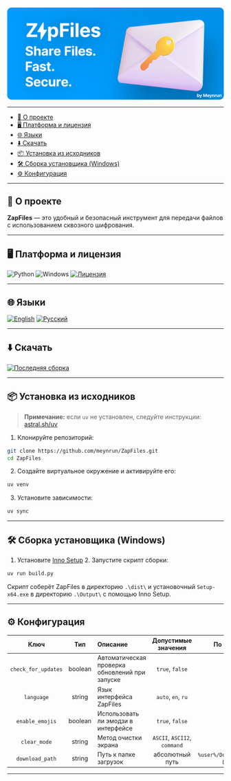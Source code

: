 ![ZapFiles](./assets/ZapFiles-banner.png)

---

<!-- TOC -->
  * [🧾 О проекте](#-о-проекте)
  * [🖥️ Платформа и лицензия](#-платформа-и-лицензия)
  * [🌐 Языки](#-языки)
  * [⬇️ Скачать](#-скачать)
  * [📦 Установка из исходников](#-установка-из-исходников)
  * [🛠️ Сборка установщика (Windows)](#-сборка-установщика-windows)
  * [⚙️ Конфигурация](#-конфигурация)
<!-- TOC -->

---

## 🧾 О проекте

**ZapFiles** — это удобный и безопасный инструмент для передачи файлов с использованием сквозного шифрования.

---

## 🖥️ Платформа и лицензия

![Python](https://img.shields.io/badge/python-3670A0?style=for-the-badge&logo=python&logoColor=ffdd54)
![Windows](https://img.shields.io/badge/Windows-0078D6?style=for-the-badge&logo=windows&logoColor=white)
[![Лицензия](https://img.shields.io/github/license/Ileriayo/markdown-badges?style=for-the-badge)](./LICENSE)

---

## 🌐 Языки

[![English](https://img.shields.io/badge/English-0078D4?style=for-the-badge&logo=download&logoColor=white)](./README.md)
[![Русский](https://img.shields.io/badge/Русский-D52B1E?style=for-the-badge&logo=download&logoColor=white)](./README-ru.md)

---

## ⬇️ Скачать

[![Последняя сборка](https://img.shields.io/badge/Скачать%20последнюю%20версию-66CC00?style=for-the-badge&logo=download&logoColor=white)](https://github.com/meynrun/ZapFiles/releases/latest/download/Setup-x64.exe)

---

## 📦 Установка из исходников

> **Примечание:** если `uv` не установлен, следуйте инструкции: [astral.sh/uv](https://github.com/astral-sh/uv)

1. Клонируйте репозиторий:
```sh
git clone https://github.com/meynrun/ZapFiles.git
cd ZapFiles
```

2. Создайте виртуальное окружение и активируйте его:

```sh
uv venv
```

3. Установите зависимости:

```sh
uv sync
```

---

## 🛠️ Сборка установщика (Windows)

1. Установите [Inno Setup](https://jrsoftware.org/download.php/is.exe)
   2. Запустите скрипт сборки:

```sh
uv run build.py
```

Скрипт соберёт ZapFiles в директорию `.\dist\` и установочный `Setup-x64.exe` в директорию `.\Output\` с помощью Inno Setup.

---

## ⚙️ Конфигурация

|        Ключ         |   Тип   | Описание                                       |     Допустимые значения      |             По умолчанию              |
|:-------------------:|:-------:|:-----------------------------------------------|:----------------------------:|:-------------------------------------:|
| `check_for_updates` | boolean | Автоматическая проверка обновлений при запуске |       `true`, `false`        |                `true`                 |
|     `language`      | string  | Язык интерфейса ZapFiles                       |      `auto`, `en`, `ru`      |                `auto`                 |
|   `enable_emojis`   | boolean | Использовать ли эмодзи в интерфейсе            |       `true`, `false`        |                `true`                 |
|    `clear_mode`     | string  | Метод очистки экрана                           | `ASCII`, `ASCII2`, `command` |                `ASCII`                |
|   `download_path`   | string  | Путь к папке загрузок                          |       абсолютный путь        | `%user%/Downloads/ZapFiles Downloads` |

---
